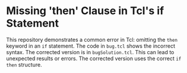 # Missing 'then' Clause in Tcl's if Statement

This repository demonstrates a common error in Tcl: omitting the `then` keyword in an `if` statement.  The code in `bug.tcl` shows the incorrect syntax. The corrected version is in `bugSolution.tcl`. This can lead to unexpected results or errors.  The corrected version uses the correct `if then` structure.